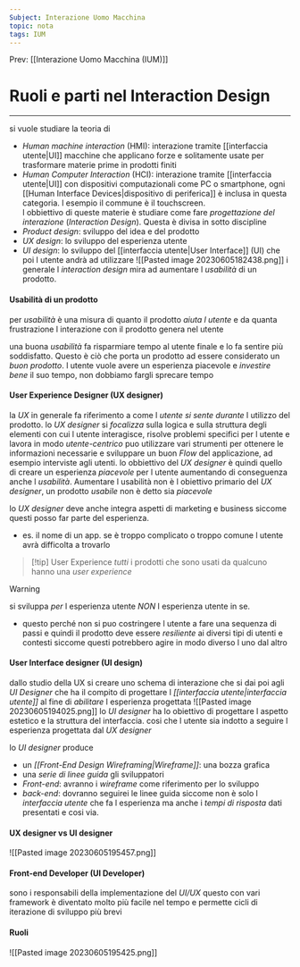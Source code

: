 ```yaml
---
Subject: Interazione Uomo Macchina
topic: nota
tags: IUM
---
```


Prev: [[Interazione Uomo Macchina (IUM)]]

# Ruoli e parti nel Interaction Design
---
si vuole studiare la teoria di 
- _Human machine interaction_ (HMI): interazione tramite [[interfaccia utente|UI]] macchine che applicano forze e solitamente usate per trasformare materie prime in prodotti finiti
- _Human Computer Interaction_ (HCI): interazione tramite [[interfaccia utente|UI]]  con dispositivi computazionali come PC o smartphone, ogni [[Human Interface Devices|dispositivo di periferica]] è inclusa in questa categoria. l esempio il commune è il touchscreen.  
l obbiettivo di queste materie è studiare come fare  _progettazione del interazione_ (_Interaction Design_). 
Questa è divisa in sotto discipline
- _Product design_: sviluppo del idea e del prodotto
- _UX design_: lo sviluppo del esperienza utente
- _UI design_: lo sviluppo del [[interfaccia utente|User Interface]] (UI) che poi l utente andrà ad utilizzare
![[Pasted image 20230605182438.png]]
i generale l _interaction design_ mira ad aumentare l _usabilità_ di un prodotto.

#### Usabilità di un prodotto 
per _usabilità_ è una misura di quanto il prodotto _aiuta l utente_ e da quanta frustrazione l interazione con il prodotto genera nel utente    

una buona _usabilità_ fa risparmiare tempo al utente finale e lo fa sentire più soddisfatto. Questo è ciò che porta un prodotto ad essere considerato un _buon prodotto_. 
l utente vuole avere un esperienza piacevole e _investire bene_ il suo tempo, non dobbiamo fargli sprecare tempo


#### User Experience Designer (UX designer)
la _UX_ in generale fa riferimento a come l _utente si sente durante_ l utilizzo del prodotto.
lo _UX designer_ si _focalizza_ sulla logica e sulla struttura degli elementi con cui l utente interagisce, risolve problemi specifici per l utente e lavora in modo _utente-centrico_
puo utilizzare vari strumenti per ottenere le informazioni necessarie e sviluppare un buon _Flow_ del applicazione, ad esempio interviste agli utenti.
lo obbiettivo del _UX designer_ è quindi quello di creare un esperienza _piacevole_ per l utente aumentando di conseguenza anche l _usabilità_.
Aumentare l usabilità non è l obiettivo primario del _UX designer_, un prodotto _usabile_ non è detto sia _piacevole_

lo _UX designer_ deve anche integra aspetti di marketing e business siccome questi posso far parte del esperienza. 
- es.  il nome di un app. se è troppo complicato o troppo comune l utente avrà difficolta a trovarlo


> [!tip] User Experience
> _tutti_ i prodotti che sono usati da qualcuno hanno una _user experience_  

> [!warning]
>  si sviluppa _per_ l esperienza utente _NON_ l esperienza utente in se. 
>  - questo perché non si puo costringere l utente a fare una sequenza di passi e quindi il prodotto deve essere _resiliente_ ai diversi tipi di utenti e contesti siccome questi potrebbero agire in modo diverso l uno dal altro


#### User Interface designer (UI design)
dallo studio della UX si creare uno schema di interazione che si dai poi agli _UI Designer_  che ha il compito di progettare l _[[interfaccia utente|interfaccia utente]]_ al fine di _abilitare_ l esperienza progettata 
![[Pasted image 20230605194025.png]]
lo _UI designer_ ha lo obiettivo di progettare l aspetto estetico e la struttura del interfaccia. cosi che l utente sia indotto a seguire l esperienza progettata dal _UX designer_

lo _UI designer_ produce 
- un _[[Front-End Design Wireframing|Wireframe]]_: una bozza grafica 
- una _serie di linee guida_ 
gli sviluppatori 
- _Front-end_: avranno i _wireframe_ come riferimento per lo sviluppo
- _back-end_: dovranno seguirei le linee guida siccome non è solo l _interfaccia utente_ che fa l esperienza ma anche i _tempi di risposta_ dati presentati e cosi via.



#### UX designer vs UI designer
![[Pasted image 20230605195457.png]]

#### Front-end Developer (UI Developer)
sono i responsabili della implementazione del _UI/UX_
questo con vari framework è diventato molto più facile nel tempo e permette cicli di iterazione di sviluppo più brevi

#### Ruoli 
![[Pasted image 20230605195425.png]]